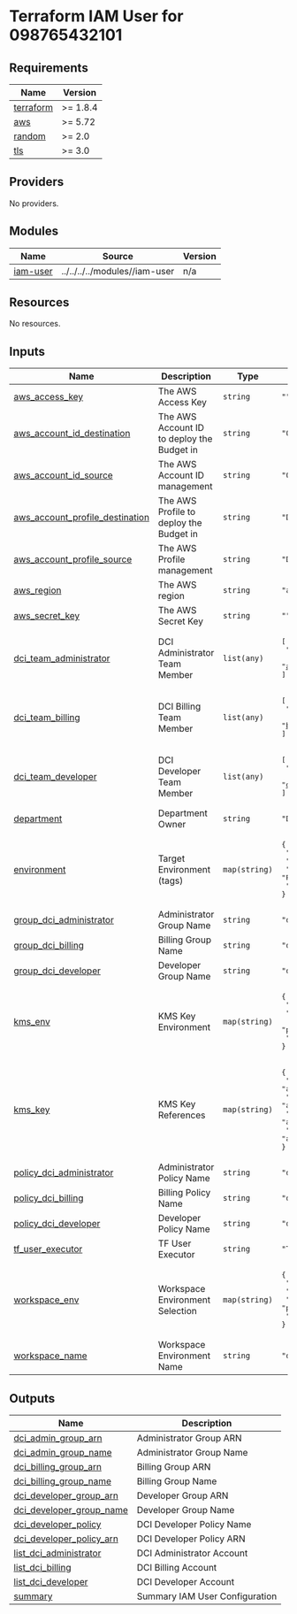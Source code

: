 # Terraform IAM User for 098765432101

<!-- BEGIN_TF_DOCS -->
## Requirements

| Name | Version |
|------|---------|
| <a name="requirement_terraform"></a> [terraform](#requirement\_terraform) | >= 1.8.4 |
| <a name="requirement_aws"></a> [aws](#requirement\_aws) | >= 5.72 |
| <a name="requirement_random"></a> [random](#requirement\_random) | >= 2.0 |
| <a name="requirement_tls"></a> [tls](#requirement\_tls) | >= 3.0 |

## Providers

No providers.

## Modules

| Name | Source | Version |
|------|--------|---------|
| <a name="module_iam-user"></a> [iam-user](#module\_iam-user) | ../../../../modules//iam-user | n/a |

## Resources

No resources.

## Inputs

| Name | Description | Type | Default | Required |
|------|-------------|------|---------|:--------:|
| <a name="input_aws_access_key"></a> [aws\_access\_key](#input\_aws\_access\_key) | The AWS Access Key | `string` | `""` | no |
| <a name="input_aws_account_id_destination"></a> [aws\_account\_id\_destination](#input\_aws\_account\_id\_destination) | The AWS Account ID to deploy the Budget in | `string` | `"098765432101"` | no |
| <a name="input_aws_account_id_source"></a> [aws\_account\_id\_source](#input\_aws\_account\_id\_source) | The AWS Account ID management | `string` | `"098765432101"` | no |
| <a name="input_aws_account_profile_destination"></a> [aws\_account\_profile\_destination](#input\_aws\_account\_profile\_destination) | The AWS Profile to deploy the Budget in | `string` | `"DCI-TF-User-Executor"` | no |
| <a name="input_aws_account_profile_source"></a> [aws\_account\_profile\_source](#input\_aws\_account\_profile\_source) | The AWS Profile management | `string` | `"DCI-TF-User-Executor"` | no |
| <a name="input_aws_region"></a> [aws\_region](#input\_aws\_region) | The AWS region | `string` | `"ap-southeast-3"` | no |
| <a name="input_aws_secret_key"></a> [aws\_secret\_key](#input\_aws\_secret\_key) | The AWS Secret Key | `string` | `""` | no |
| <a name="input_dci_team_administrator"></a> [dci\_team\_administrator](#input\_dci\_team\_administrator) | DCI Administrator Team Member | `list(any)` | <pre>[<br/>  "administrator.01@devopscorner.id",<br/>  "administrator.02@devopscorner.id"<br/>]</pre> | no |
| <a name="input_dci_team_billing"></a> [dci\_team\_billing](#input\_dci\_team\_billing) | DCI Billing Team Member | `list(any)` | <pre>[<br/>  "billing.01@devopscorner.id",<br/>  "billing.02@devopscorner.id"<br/>]</pre> | no |
| <a name="input_dci_team_developer"></a> [dci\_team\_developer](#input\_dci\_team\_developer) | DCI Developer Team Member | `list(any)` | <pre>[<br/>  "developer.01@devopscorner.id",<br/>  "developer.02@devopscorner.id"<br/>]</pre> | no |
| <a name="input_department"></a> [department](#input\_department) | Department Owner | `string` | `"DEVOPS"` | no |
| <a name="input_environment"></a> [environment](#input\_environment) | Target Environment (tags) | `map(string)` | <pre>{<br/>  "default": "DEF",<br/>  "lab": "RND",<br/>  "prod": "PROD",<br/>  "staging": "STG"<br/>}</pre> | no |
| <a name="input_group_dci_administrator"></a> [group\_dci\_administrator](#input\_group\_dci\_administrator) | Administrator Group Name | `string` | `"dci-administrator"` | no |
| <a name="input_group_dci_billing"></a> [group\_dci\_billing](#input\_group\_dci\_billing) | Billing Group Name | `string` | `"dci-billing"` | no |
| <a name="input_group_dci_developer"></a> [group\_dci\_developer](#input\_group\_dci\_developer) | Developer Group Name | `string` | `"dci-developer"` | no |
| <a name="input_kms_env"></a> [kms\_env](#input\_kms\_env) | KMS Key Environment | `map(string)` | <pre>{<br/>  "lab": "RnD",<br/>  "nonprod": "NonProduction",<br/>  "prod": "Production",<br/>  "staging": "Staging"<br/>}</pre> | no |
| <a name="input_kms_key"></a> [kms\_key](#input\_kms\_key) | KMS Key References | `map(string)` | <pre>{<br/>  "default": "arn:aws:kms:ap-southeast-3:098765432101:key/HASH_KEY",<br/>  "lab": "arn:aws:kms:ap-southeast-3:098765432101:key/HASH_KEY",<br/>  "prod": "arn:aws:kms:ap-southeast-3:098765432101:key/HASH_KEY",<br/>  "staging": "arn:aws:kms:ap-southeast-3:098765432101:key/HASH_KEY"<br/>}</pre> | no |
| <a name="input_policy_dci_administrator"></a> [policy\_dci\_administrator](#input\_policy\_dci\_administrator) | Administrator Policy Name | `string` | `"dci-administrator-policy"` | no |
| <a name="input_policy_dci_billing"></a> [policy\_dci\_billing](#input\_policy\_dci\_billing) | Billing Policy Name | `string` | `"dci-billing-policy"` | no |
| <a name="input_policy_dci_developer"></a> [policy\_dci\_developer](#input\_policy\_dci\_developer) | Developer Policy Name | `string` | `"dci-developer-policy"` | no |
| <a name="input_tf_user_executor"></a> [tf\_user\_executor](#input\_tf\_user\_executor) | TF User Executor | `string` | `"TF-User-Executor-098765432101"` | no |
| <a name="input_workspace_env"></a> [workspace\_env](#input\_workspace\_env) | Workspace Environment Selection | `map(string)` | <pre>{<br/>  "default": "default",<br/>  "lab": "rnd",<br/>  "prod": "prod",<br/>  "staging": "staging"<br/>}</pre> | no |
| <a name="input_workspace_name"></a> [workspace\_name](#input\_workspace\_name) | Workspace Environment Name | `string` | `"default"` | no |

## Outputs

| Name | Description |
|------|-------------|
| <a name="output_dci_admin_group_arn"></a> [dci\_admin\_group\_arn](#output\_dci\_admin\_group\_arn) | Administrator Group ARN |
| <a name="output_dci_admin_group_name"></a> [dci\_admin\_group\_name](#output\_dci\_admin\_group\_name) | Administrator Group Name |
| <a name="output_dci_billing_group_arn"></a> [dci\_billing\_group\_arn](#output\_dci\_billing\_group\_arn) | Billing Group ARN |
| <a name="output_dci_billing_group_name"></a> [dci\_billing\_group\_name](#output\_dci\_billing\_group\_name) | Billing Group Name |
| <a name="output_dci_developer_group_arn"></a> [dci\_developer\_group\_arn](#output\_dci\_developer\_group\_arn) | Developer Group ARN |
| <a name="output_dci_developer_group_name"></a> [dci\_developer\_group\_name](#output\_dci\_developer\_group\_name) | Developer Group Name |
| <a name="output_dci_developer_policy"></a> [dci\_developer\_policy](#output\_dci\_developer\_policy) | DCI Developer Policy Name |
| <a name="output_dci_developer_policy_arn"></a> [dci\_developer\_policy\_arn](#output\_dci\_developer\_policy\_arn) | DCI Developer Policy ARN |
| <a name="output_list_dci_administrator"></a> [list\_dci\_administrator](#output\_list\_dci\_administrator) | DCI Administrator Account |
| <a name="output_list_dci_billing"></a> [list\_dci\_billing](#output\_list\_dci\_billing) | DCI Billing Account |
| <a name="output_list_dci_developer"></a> [list\_dci\_developer](#output\_list\_dci\_developer) | DCI Developer Account |
| <a name="output_summary"></a> [summary](#output\_summary) | Summary IAM User Configuration |
<!-- END_TF_DOCS -->